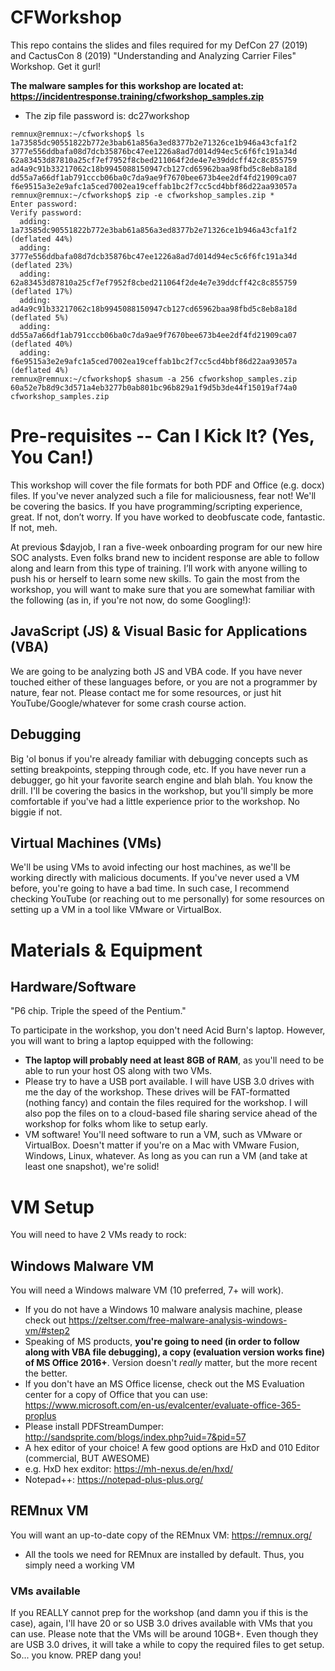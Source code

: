 # CFWorkshop
This repo contains the slides and files required for my DefCon 27 (2019) and CactusCon 8 (2019) "Understanding and Analyzing Carrier Files" Workshop. Get it gurl!

**The malware samples for this workshop are located at:**
**https://incidentresponse.training/cfworkshop_samples.zip**
- The zip file password is: dc27workshop

```
remnux@remnux:~/cfworkshop$ ls
1a73585dc90551822b772e3bab61a856a3ed8377b2e71326ce1b946a43cfa1f2
3777e556ddbafa08d7dcb35876bc47ee1226a8ad7d014d94ec5c6f6fc191a34d
62a83453d87810a25cf7ef7952f8cbed211064f2de4e7e39ddcff42c8c855759
ad4a9c91b33217062c18b9945088150947cb127cd65962baa98fbd5c8eb8a18d
dd55a7a66df1ab791cccb06ba0c7da9ae9f7670bee673b4ee2df4fd21909ca07
f6e9515a3e2e9afc1a5ced7002ea19ceffab1bc2f7cc5cd4bbf86d22aa93057a
remnux@remnux:~/cfworkshop$ zip -e cfworkshop_samples.zip *
Enter password: 
Verify password: 
  adding: 1a73585dc90551822b772e3bab61a856a3ed8377b2e71326ce1b946a43cfa1f2 (deflated 44%)
  adding: 3777e556ddbafa08d7dcb35876bc47ee1226a8ad7d014d94ec5c6f6fc191a34d (deflated 23%)
  adding: 62a83453d87810a25cf7ef7952f8cbed211064f2de4e7e39ddcff42c8c855759 (deflated 17%)
  adding: ad4a9c91b33217062c18b9945088150947cb127cd65962baa98fbd5c8eb8a18d (deflated 5%)
  adding: dd55a7a66df1ab791cccb06ba0c7da9ae9f7670bee673b4ee2df4fd21909ca07 (deflated 40%)
  adding: f6e9515a3e2e9afc1a5ced7002ea19ceffab1bc2f7cc5cd4bbf86d22aa93057a (deflated 4%)
remnux@remnux:~/cfworkshop$ shasum -a 256 cfworkshop_samples.zip 
60a52e7b8d9c3d571a4eb3277b0ab801bc96b829a1f9d5b3de44f15019af74a0  cfworkshop_samples.zip
```

# Pre-requisites -- Can I Kick It? (Yes, You Can!)

This workshop will cover the file formats for both PDF and Office (e.g. docx) files. If you've never analyzed such a file for maliciousness, fear not! We'll be covering the basics. If you have programming/scripting experience, great. If not, don’t worry. If you have worked to deobfuscate code, fantastic. If not, meh.

At previous $dayjob, I ran a five-week onboarding program for our new hire SOC analysts. Even folks brand new to incident response are able to follow along and learn from this type of training.  I’ll work with anyone willing to push his or herself to learn some new skills.  To gain the most from the workshop, you will want to make sure that you are somewhat familiar with the following (as in, if you're not now, do some Googling!):

## JavaScript (JS) & Visual Basic for Applications (VBA)

We are going to be analyzing both JS and VBA code. If you have never touched either of these languages before, or you are not a programmer by nature, fear not.  Please contact me for some resources, or just hit YouTube/Google/whatever for some crash course action.

## Debugging

Big 'ol bonus if you're already familiar with debugging concepts such as setting breakpoints, stepping through code, etc.  If you have never run a debugger, go hit your favorite search engine and blah blah.  You know the drill.  I'll be covering the basics in the workshop, but you'll simply be more comfortable if you've had a little experience prior to the workshop.  No biggie if not.

## Virtual Machines (VMs)

We'll be using VMs to avoid infecting our host machines, as we'll be working directly with malicious documents.  If you've never used a VM before, you're going to have a bad time.  In such case, I recommend checking YouTube (or reaching out to me personally) for some resources on setting up a VM in a tool like VMware or VirtualBox.

# Materials & Equipment

## Hardware/Software
"P6 chip. Triple the speed of the Pentium."

To participate in the workshop, you don't need Acid Burn's laptop. However, you will want to bring a laptop equipped with the following:
- **The laptop will probably need at least 8GB of RAM**, as you'll need to be able to run your host OS along with two VMs.
- Please try to have a USB port available. I will have USB 3.0 drives with me the day of the workshop. These drives will be FAT-formatted (nothing fancy) and contain the files required for the workshop. I will also pop the files on to a cloud-based file sharing service ahead of the workshop for folks whom like to setup early.
- VM software!  You'll need software to run a VM, such as VMware or VirtualBox.  Doesn't matter if you're on a Mac with VMware Fusion, Windows, Linux, whatever.  As long as you can run a VM (and take at least one snapshot), we're solid!

# VM Setup

You will need to have 2 VMs ready to rock:

## Windows Malware VM

You will need a Windows malware VM (10 preferred, 7+ will work).
- If you do not have a Windows 10 malware analysis machine, please check out https://zeltser.com/free-malware-analysis-windows-vm/#step2
- Speaking of MS products, **you're going to need (in order to follow along with VBA file debugging), a copy (evaluation version works fine) of MS Office 2016+**. Version doesn't *really* matter, but the more recent the better.
- If you don't have an MS Office license, check out the MS Evaluation center for a copy of Office that you can use: https://www.microsoft.com/en-us/evalcenter/evaluate-office-365-proplus
- Please install PDFStreamDumper: http://sandsprite.com/blogs/index.php?uid=7&pid=57
- A hex editor of your choice! A few good options are HxD and 010 Editor (commercial, BUT AWESOME)
- e.g. HxD hex exditor: https://mh-nexus.de/en/hxd/
- Notepad++: https://notepad-plus-plus.org/

## REMnux VM

You will want an up-to-date copy of the REMnux VM: https://remnux.org/

- All the tools we need for REMnux are installed by default. Thus, you simply need a working VM

### VMs available

If you REALLY cannot prep for the workshop (and damn you if this is the case), again, I'll have 20 or so USB 3.0 drives available with VMs that you can use. Please note that the VMs will be around 10GB+. Even though they are USB 3.0 drives, it will take a while to copy the required files to get setup. So... you know. PREP dang you!
